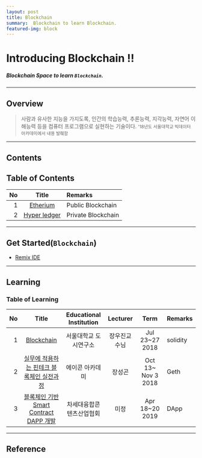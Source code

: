 ```yaml
---
layout: post
title: Blockchain
summary:  Blockchain to learn Blockchain. 
featured-img: block
---
```


# Introducing Blockchain !!

##### Blockchain Space to learn `Blockchain`.

---

## Overview

> 사람과 유사한 지능을 가지도록, 인간의 학습능력, 추론능력, 지각능력, 자연어 이해능력 등을 컴퓨터 프로그램으로 실현하는 기술이다.
> <small> '18년도 서울대학교 빅데이터 아카데미에서 내용 발췌함 </small>

---

## Contents

## Table of Contents

|No|Title|Remarks|
|--:|:-:|:--|
|1|[Etherium](/_pages/Blockchain/2018-07-24-Blockchain)|Public Blockchain|
|2|[Hyper ledger]()|Private Blockchain|

---

## Get Started(`Blockchain`)

* [Remix IDE](https://remix.ethereum.org)

---

## Learning

### Table of Learning

|No|Title|Educational Institution|Lecturer|Term|Remarks|
|--:|:--:|:-:|:--:|:--:|:-|
|1|[Blockchain](/_pages/Blockchain/2018-07-24-Blockchain)|서울대학교 도시연구소|장우진교수님|Jul 23~27 2018|solidity|
|2|[실무에 적용하는 핀테크 블록체인 실전과정](/_pages/Blockchain/2018-11-03-AICON-Etherium)|에이콘 아카데미|장성곤|Oct 13~ Nov 3 2018|Geth|
|3|[블록체인 기반 Smart Contract DAPP 개발](/_pages/Blockchain/2019-04-18-NCIA-Blockchain)|차세대융합콘텐츠산업협회|미정|Apr 18~20 2019|DApp|
---

## Reference